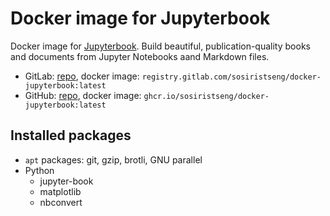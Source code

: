 # Docker image for Jupyterbook

Docker image for [Jupyterbook](https://jupyterbook.org/).   Build beautiful, publication-quality books and documents from Jupyter Notebooks aand Markdown files.

- GitLab: [repo](https://gitlab.com/sosiristseng/docker-jupyterbook), docker image: `registry.gitlab.com/sosiristseng/docker-jupyterbook:latest`
- GitHub: [repo](https://github.com/sosiristseng/docker-jupyterbook), docker image: `ghcr.io/sosiristseng/docker-jupyterbook:latest`

## Installed packages

- `apt` packages: git, gzip, brotli, GNU parallel
- Python
  - jupyter-book
  - matplotlib
  - nbconvert
